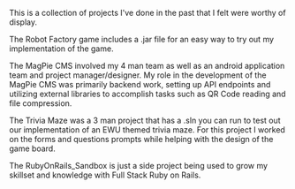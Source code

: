 This is a collection of projects I've done in the past that I felt were worthy of display. 

The Robot Factory game includes a .jar file for an easy way to try out my implementation of the game. 

The MagPie CMS involved my 4 man team as well as an android application team and project manager/designer. My role in the development of the MagPie CMS was primarily backend work, setting up API endpoints and utilizing external libraries to accomplish tasks such as QR Code reading and file compression. 

The Trivia Maze was a 3 man project that has a .sln you can run to test out our implementation of an EWU themed trivia maze. For this project I worked on the forms and questions prompts while helping with the design of the game board.

The RubyOnRails_Sandbox is just a side project being used to grow my skillset and knowledge with Full Stack Ruby on Rails. 
